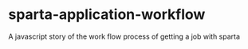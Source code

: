 # sparta-application-workflow
A javascript story of the work flow process of getting a job with sparta
